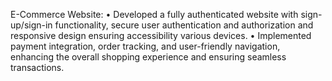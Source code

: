 E-Commerce Website:
•	Developed a fully authenticated website with sign-up/sign-in functionality, secure user authentication and authorization
and responsive design ensuring accessibility various devices.
•	Implemented payment integration, order tracking, and user-friendly navigation, enhancing the overall shopping experience and
ensuring seamless transactions.
